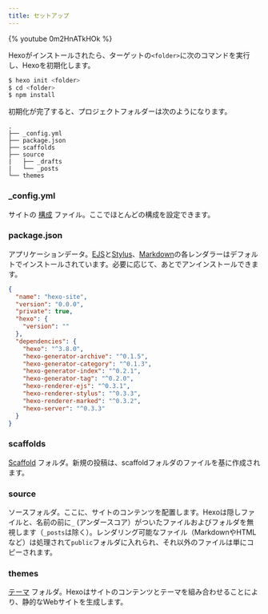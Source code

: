 ```yaml
---
title: セットアップ
---
```


{% youtube 0m2HnATkHOk %}

Hexoがインストールされたら、ターゲットの`<folder>`に次のコマンドを実行し、Hexoを初期化します。

``` bash
$ hexo init <folder>
$ cd <folder>
$ npm install
```

初期化が完了すると、プロジェクトフォルダーは次のようになります。

``` plain
.
├── _config.yml
├── package.json
├── scaffolds
├── source
|   ├── _drafts
|   └── _posts
└── themes
```

### _config.yml

サイトの [構成](configuration.html) ファイル。ここでほとんどの構成を設定できます。

### package.json

アプリケーションデータ。[EJS](https://ejs.co/)と[Stylus](http://learnboost.github.io/stylus/)、[Markdown](http://daringfireball.net/projects/markdown/)の各レンダラーはデフォルトでインストールされています。必要に応じて、あとでアンインストールできます。

``` json package.json
{
  "name": "hexo-site",
  "version": "0.0.0",
  "private": true,
  "hexo": {
    "version": ""
  },
  "dependencies": {
    "hexo": "^3.8.0",
    "hexo-generator-archive": "^0.1.5",
    "hexo-generator-category": "^0.1.3",
    "hexo-generator-index": "^0.2.1",
    "hexo-generator-tag": "^0.2.0",
    "hexo-renderer-ejs": "^0.3.1",
    "hexo-renderer-stylus": "^0.3.3",
    "hexo-renderer-marked": "^0.3.2",
    "hexo-server": "^0.3.3"
  }
}
```

### scaffolds

[Scaffold](writing.html#Scaffolds) フォルダ。新規の投稿は、scaffoldフォルダのファイルを基に作成されます。

### source

ソースフォルダ。ここに、サイトのコンテンツを配置します。Hexoは隠しファイルと、名前の前に`_` (アンダースコア）がついたファイルおよびフォルダを無視します（`_posts`は除く）。レンダリング可能なファイル（MarkdownやHTMLなど）は処理されて`public`フォルダに入れられ、それ以外のファイルは単にコピーされます。

### themes

[テーマ](themes.html) フォルダ。Hexoはサイトのコンテンツとテーマを組み合わせることにより、静的なWebサイトを生成します。